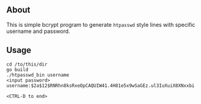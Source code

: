 ## About

This is simple bcrypt program to generate `htpasswd` style lines with specific username and password.


## Usage

```shell
cd /to/this/dir
go build 
./htpasswd_bin username
<input password>
username:$2a$12$RNRhn8ksRxeOpCAQUIW41.4H81e5x9wSaGEz.ul3IuXuiX8XNxxbi

<CTRL-D to end>
```

